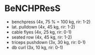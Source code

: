 # BeNCHPResS
* benchpress (4x, 75 % = 100 kg, rir: 1-2)
* lat. pulldown (4x, 45 kg, rir: 1-2)
* cable flyes (4x, 25 kg, rir: 0-1)
* seated row (4x, 45 kg, rir: 1-2)
* triceps pushdown (3x, 30 kg, rir: 0-1)
* db curl (3x, 10 kg, rir: 0-1)
